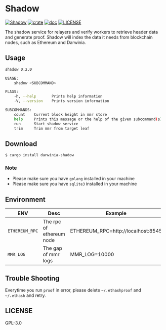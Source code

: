 # Shadow

[![Shadow][workflow-badge]][github]
[![crate](https://img.shields.io/crates/v/darwinia-shadow.svg)](https://crates.io/crates/darwinia_shadow)
[![doc](https://img.shields.io/badge/current-docs-brightgreen.svg)](https://docs.rs/darwinia_shadow/)
[![LICENSE](https://img.shields.io/crates/l/darwinia-shadow.svg)](https://choosealicense.com/licenses/gpl-3.0/)

The shadow service for relayers and verify workers to retrieve header data and generate proof. Shadow will index the data it needs from blockchain nodes, such as Ethereum and Darwinia.


## Usage

```sh
shadow 0.2.0

USAGE:
    shadow <SUBCOMMAND>

FLAGS:
    -h, --help       Prints help information
    -V, --version    Prints version information

SUBCOMMANDS:
    count    Current block height in mmr store
    help     Prints this message or the help of the given subcommand(s)
    run      Start shadow service
    trim     Trim mmr from target leaf
```


## Download

```sh
$ cargo install darwinia-shadow
```


### Note

+ Please make sure you have `golang` installed in your machine
+ Please make sure you have `sqlite3` installed in your machine


## Environment

| ENV            | Desc                     | Example                            |
|----------------|--------------------------|------------------------------------|
| `ETHEREUM_RPC` | The rpc of ethereum node | ETHEREUM_RPC=http://localhost:8545 |
| `MMR_LOG`      | The gap of mmr logs      | MMR_LOG=10000                      |

## Trouble Shooting

Everytime you run `proof` in error, please delete `~/.ethashproof` and `~/.ethash` 
and retry.


## LICENSE

GPL-3.0


[github]: https://github.com/darwinia-network/shadow
[workflow-badge]: https://github.com/darwinia-network/shadow/workflows/shadow/badge.svg
